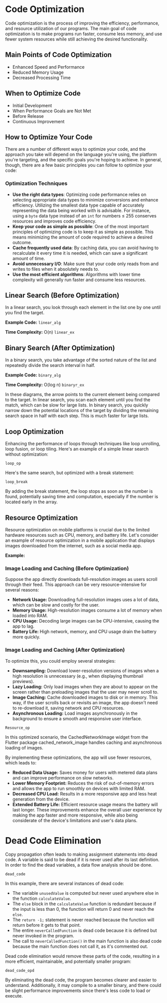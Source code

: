 # Code Optimization

Code optimization is the process of improving the efficiency, performance, and resource utilization of our programs. The main goal of code optimization is to make programs run faster, consume less memory, and use fewer system resources while still achieving the desired functionality.

## Main Points of Code Optimization

- Enhanced Speed and Performance
- Reduced Memory Usage
- Decreased Processing Time

## When to Optimize Code

- Initial Development
- When Performance Goals are Not Met
- Before Release
- Continuous Improvement

## How to Optimize Your Code

There are a number of different ways to optimize your code, and the approach you take will depend on the language you're using, the platform you're targeting, and the specific goals you're hoping to achieve. In general, though, there are a few basic principles you can follow to optimize your code:

### Optimization Techniques

- **Use the right data types**: Optimizing code performance relies on selecting appropriate data types to minimize conversions and enhance efficiency. Utilizing the smallest data type capable of accurately representing the data being worked with is advisable. For instance, using a `byte` data type instead of an `int` for numbers ≤ 255 conserves resources and improves code efficiency.
- **Keep your code as simple as possible**: One of the most important principles of optimizing code is to keep it as simple as possible. This means minimizing the amount of code required to achieve a desired outcome.
- **Cache frequently used data**: By caching data, you can avoid having to recalculate it every time it is needed, which can save a significant amount of time.
- **Avoid unnecessary I/O**: Make sure that your code only reads from and writes to files when it absolutely needs to.
- **Use the most efficient algorithms**: Algorithms with lower time complexity will generally run faster and consume less resources.

## Linear Search (Before Optimization)
In a linear search, you look through each element in the list one by one until you find the target.

**Example Code:**
`linear_alg`

**Time Complexity:** O(n)
`linear_ex`

## Binary Search (After Optimization)
In a binary search, you take advantage of the sorted nature of the list and repeatedly divide the search interval in half.

**Example Code:**
`binary_alg`

**Time Complexity:** O(log n)
`binaryr_ex`

In these diagrams, the arrow points to the current element being compared to the target. In linear search, you scan each element until you find the match, which can be slow for large lists. In binary search, you quickly narrow down the potential locations of the target by dividing the remaining search space in half with each step. This is much faster for large lists.

## Loop Optimization
Enhancing the performance of loops through techniques like loop unrolling, loop fusion, or loop tiling.
Here's an example of a simple linear search without optimization:

`loop_op`

Here's the same search, but optimized with a break statement:

`loop_break`

By adding the break statement, the loop stops as soon as the number is found, potentially saving time and computation, especially if the number is located early in the array.

## Resource Optimization
Resource optimization on mobile platforms is crucial due to the limited hardware resources such as CPU, memory, and battery life. Let's consider an example of resource optimization in a mobile application that displays images downloaded from the internet, such as a social media app.

**Example:**
### Image Loading and Caching (Before Optimization)
Suppose the app directly downloads full-resolution images as users scroll through their feed. This approach can be very resource-intensive for several reasons:
- **Network Usage:** Downloading full-resolution images uses a lot of data, which can be slow and costly for the user.
- **Memory Usage:** High-resolution images consume a lot of memory when loaded into RAM.
- **CPU Usage:** Decoding large images can be CPU-intensive, causing the app to lag.
- **Battery Life:** High network, memory, and CPU usage drain the battery more quickly.

### Image Loading and Caching (After Optimization)
To optimize this, you could employ several strategies:
- **Downsampling:** Download lower-resolution versions of images when a high resolution is unnecessary (e.g., when displaying thumbnail previews).
- **Lazy Loading:** Only load images when they are about to appear on the screen rather than preloading images that the user may never scroll to.
- **Image Caching:** Cache downloaded images to disk or in memory. This way, if the user scrolls back or revisits an image, the app doesn't need to re-download it, saving network and CPU resources.
- **Asynchronous Loading:** Load images asynchronously in the background to ensure a smooth and responsive user interface.

`Resource_op`

In this optimized scenario, the CachedNetworkImage widget from the Flutter package cached_network_image handles caching and asynchronous loading of images.

By implementing these optimizations, the app will use fewer resources, which leads to:
- **Reduced Data Usage:** Saves money for users with metered data plans and can improve performance on slow networks.
- **Lower Memory Footprint:** Reduces the risk of out-of-memory errors and allows the app to run smoothly on devices with limited RAM.
- **Decreased CPU Load:** Results in a more responsive app and less heat generation from the device.
- **Extended Battery Life:** Efficient resource usage means the battery will last longer.
These improvements enhance the overall user experience by making the app faster and more responsive, while also being considerate of the device's limitations and user's data plans.

# Dead Code Elimination
Copy propagation often leads to making assignment statements into dead code.
A variable is said to be dead if it is never used after its last definition.
In order to find the dead variables, a data flow analysis should be done.

`dead_code`

In this example, there are several instances of dead code:

- The variable `unusedValue` is computed but never used anywhere else in the function `calculateValue`.
- The `else` block in the `calculateValue` function is redundant because if the input is less than 0, the function will return 0 and never reach the `else`.
- The `return -1;` statement is never reached because the function will return before it gets to that point.
- The entire `neverCalledFunction` is dead code because it is defined but never invoked in the program.
- The call to `neverCalledFunction()` in the main function is also dead code because the main function does not call it, as it's commented out.

Dead code elimination would remove these parts of the code, resulting in a more efficient, maintainable, and potentially smaller program:

`dead_code_opd`

By eliminating the dead code, the program becomes clearer and easier to understand. Additionally, it may compile to a smaller binary, and there could be slight performance improvements since there's less code to load or execute.
